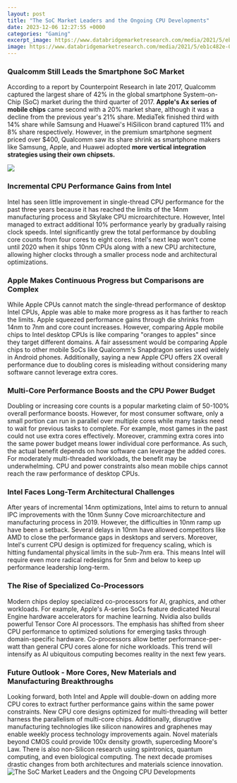 ```yaml
---
layout: post
title: "The SoC Market Leaders and the Ongoing CPU Developments"
date: 2023-12-06 12:27:55 +0000
categories: "Gaming"
excerpt_image: https://www.databridgemarketresearch.com/media/2021/5/eb1c482e-0ad0-4883-9f29-2ad1c5291091.jpg
image: https://www.databridgemarketresearch.com/media/2021/5/eb1c482e-0ad0-4883-9f29-2ad1c5291091.jpg
---
```


### Qualcomm Still Leads the Smartphone SoC Market
According to a report by Counterpoint Research in late 2017, Qualcomm captured the largest share of 42% in the global smartphone System-on-Chip (SoC) market during the third quarter of 2017. **Apple's Ax series of mobile chips** came second with a 20% market share, although it was a decline from the previous year's 21% share. MediaTek finished third with 14% share while Samsung and Huawei's HiSilicon brand captured 11% and 8% share respectively. However, in the premium smartphone segment priced over $400, Qualcomm saw its share shrink as smartphone makers like Samsung, Apple, and Huawei adopted **more vertical integration strategies using their own chipsets.**

![](https://www.databridgemarketresearch.com/media/2022/6/SystemonChipSoCMarket.jpg)
### Incremental CPU Performance Gains from Intel 
Intel has seen little improvement in single-thread CPU performance for the past three years because it has reached the limits of the 14nm manufacturing process and Skylake CPU microarchitecture. However, Intel managed to extract additional 10% performance yearly by gradually raising clock speeds. Intel significantly grew the total performance by doubling core counts from four cores to eight cores. Intel's next leap won't come until 2020 when it ships 10nm CPUs along with a new CPU architecture, allowing higher clocks through a smaller process node and architectural optimizations.
### Apple Makes Continuous Progress but Comparisons are Complex
While Apple CPUs cannot match the single-thread performance of desktop Intel CPUs, Apple was able to make more progress as it has farther to reach the limits. Apple squeezed performance gains through die shrinks from 14nm to 7nm and core count increases. However, comparing Apple mobile chips to Intel desktop CPUs is like comparing "oranges to apples" since they target different domains. A fair assessment would be comparing Apple chips to other mobile SoCs like Qualcomm's Snapdragon series used widely in Android phones. Additionally, saying a new Apple CPU offers 2X overall performance due to doubling cores is misleading without considering many software cannot leverage extra cores. 
### Multi-Core Performance Boosts and the CPU Power Budget 
Doubling or increasing core counts is a popular marketing claim of 50-100% overall performance boosts. However, for most consumer software, only a small portion can run in parallel over multiple cores while many tasks need to wait for previous tasks to complete. For example, most games in the past could not use extra cores effectively. Moreover, cramming extra cores into the same power budget means lower individual core performance. As such, the actual benefit depends on how software can leverage the added cores. For moderately multi-threaded workloads, the benefit may be underwhelming. CPU and power constraints also mean mobile chips cannot reach the raw performance of desktop CPUs.
### Intel Faces Long-Term Architectural Challenges
After years of incremental 14nm optimizations, Intel aims to return to annual IPC improvements with the 10nm Sunny Cove microarchitecture and manufacturing process in 2019. However, the difficulties in 10nm ramp up have been a setback. Several delays in 10nm have allowed competitors like AMD to close the performance gaps in desktops and servers. Moreover, Intel's current CPU design is optimized for frequency scaling, which is hitting fundamental physical limits in the sub-7nm era. This means Intel will require even more radical redesigns for 5nm and below to keep up performance leadership long-term.
### The Rise of Specialized Co-Processors 
Modern chips deploy specialized co-processors for AI, graphics, and other workloads. For example, Apple's A-series SoCs feature dedicated Neural Engine hardware accelerators for machine learning. Nvidia also builds powerful Tensor Core AI processors. The emphasis has shifted from sheer CPU performance to optimized solutions for emerging tasks through domain-specific hardware. Co-processors allow better performance-per-watt than general CPU cores alone for niche workloads. This trend will intensify as AI ubiquitous computing becomes reality in the next few years.
### Future Outlook - More Cores, New Materials and Manufacturing Breakthroughs
Looking forward, both Intel and Apple will double-down on adding more CPU cores to extract further performance gains within the same power constraints. New CPU core designs optimized for multi-threading will better harness the parallelism of multi-core chips. Additionally, disruptive manufacturing technologies like silicon nanowires and graphenes may enable weekly process technology improvements again. Novel materials beyond CMOS could provide 100x density growth, superceding Moore's Law. There is also non-Silicon research using spintronics, quantum computing, and even biological computing. The next decade promises drastic changes from both architectures and materials science innovation.
![The SoC Market Leaders and the Ongoing CPU Developments](https://www.databridgemarketresearch.com/media/2021/5/eb1c482e-0ad0-4883-9f29-2ad1c5291091.jpg)